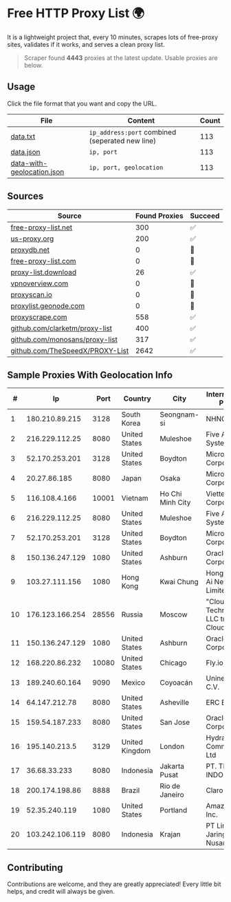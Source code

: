 
# Free HTTP Proxy List 🌍

It is a lightweight project that, every 10 minutes, scrapes lots of free-proxy sites, validates if it works, and serves a clean proxy list.


> Scraper found **4443** proxies at the latest update. Usable proxies are below.

## Usage

Click the file format that you want and copy the URL.


|File|Content|Count|
|----|-------|-----|
|[data.txt](https://raw.githubusercontent.com/themiralay/Proxy-List-World/master/data.txt)|`ip_address:port` combined (seperated new line)|113|
|[data.json](https://raw.githubusercontent.com/themiralay/Proxy-List-World/master/data.json)|`ip, port`|113|
|[data-with-geolocation.json](https://raw.githubusercontent.com/themiralay/Proxy-List-World/master/data-with-geolocation.json)|`ip, port, geolocation`|113|

## Sources

|Source|Found Proxies|Succeed|
|------|-------------|-------|
|[free-proxy-list.net](https://free-proxy-list.net)|300|✅|
|[us-proxy.org](https://www.us-proxy.org)|200|✅|
|[proxydb.net](http://proxydb.net)|0|🚫|
|[free-proxy-list.com](https://free-proxy-list.com/?page=&port=&type%5B%5D=http&type%5B%5D=https&up_time=0&search=Search)|0|🚫|
|[proxy-list.download](https://www.proxy-list.download/HTTP)|26|✅|
|[vpnoverview.com](https://vpnoverview.com/privacy/anonymous-browsing/free-proxy-servers)|0|🚫|
|[proxyscan.io](https://www.proxyscan.io)|0|🚫|
|[proxylist.geonode.com](https://proxylist.geonode.com/api/proxy-list?limit=300&page=1&sort_by=lastChecked&sort_type=desc&protocols=http,https)|0|🚫|
|[proxyscrape.com](https://api.proxyscrape.com/v2/?request=displayproxies&protocol=http&timeout=10000&country=all&ssl=all&anonymity=all)|558|✅|
|[github.com/clarketm/proxy-list](https://raw.githubusercontent.com/clarketm/proxy-list/master/proxy-list-raw.txt)|400|✅|
|[github.com/monosans/proxy-list](https://raw.githubusercontent.com/monosans/proxy-list/main/proxies/http.txt)|317|✅|
|[github.com/TheSpeedX/PROXY-List](https://raw.githubusercontent.com/TheSpeedX/PROXY-List/master/http.txt)|2642|✅|


## Sample Proxies With Geolocation Info

|#|Ip|Port|Country|City|Internet Service Provider|
|-|--|----|-------|----|-------------------------|
|1|180.210.89.215|3128|South Korea|Seongnam-si|NHNCLOUD|
|2|216.229.112.25|8080|United States|Muleshoe|Five Area Systems, LLC|
|3|52.170.253.201|3128|United States|Boydton|Microsoft Corporation|
|4|20.27.86.185|8080|Japan|Osaka|Microsoft Corporation|
|5|116.108.4.166|10001|Vietnam|Ho Chi Minh City|Viettel Corporation|
|6|216.229.112.25|8080|United States|Muleshoe|Five Area Systems, LLC|
|7|52.170.253.201|3128|United States|Boydton|Microsoft Corporation|
|8|150.136.247.129|1080|United States|Ashburn|Oracle Corporation|
|9|103.27.111.156|1080|Hong Kong|Kwai Chung|Hong Kong San Ai Net Int'l Limited|
|10|176.123.166.254|28556|Russia|Moscow|"Cloud Technologies" LLC trading as Cloud.ru|
|11|150.136.247.129|1080|United States|Ashburn|Oracle Corporation|
|12|168.220.86.232|10080|United States|Chicago|Fly.io, Inc.|
|13|189.240.60.164|9090|Mexico|Coyoacán|Uninet S.A. de C.V.|
|14|64.147.212.78|8080|United States|Asheville|ERC Broadband|
|15|159.54.187.233|8080|United States|San Jose|Oracle Corporation|
|16|195.140.213.5|3129|United Kingdom|London|Hydra Communications Ltd|
|17|36.68.33.233|8080|Indonesia|Jakarta Pusat|PT. TELKOM INDONESIA|
|18|200.174.198.86|8888|Brazil|Rio de Janeiro|Claro S.A|
|19|52.35.240.119|1080|United States|Portland|Amazon.com, Inc.|
|20|103.242.106.119|8080|Indonesia|Krajan|PT Lintas Jaringan Nusantara|



## Contributing

Contributions are welcome, and they are greatly appreciated! Every
little bit helps, and credit will always be given.

